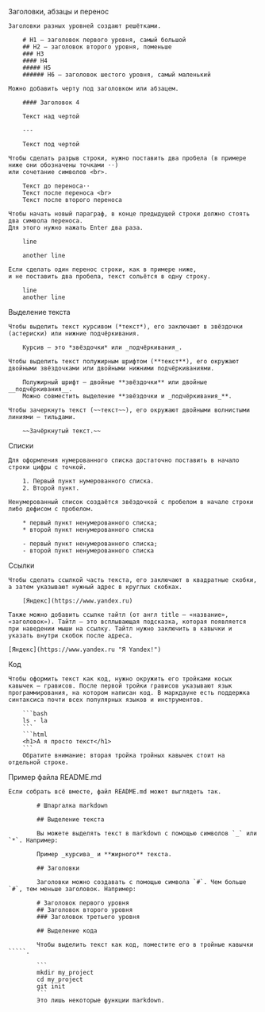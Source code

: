 Заголовки, абзацы и перенос

	Заголовки разных уровней создают решётками.

		# H1 — заголовок первого уровня, самый большой
		## H2 — заголовок второго уровня, поменьше
		### H3
		#### H4
		##### H5
		###### H6 — заголовок шестого уровня, самый маленький

	Можно добавить черту под заголовком или абзацем.

		#### Заголовок 4

		Текст над чертой

		---

		Текст под чертой

	Чтобы сделать разрыв строки, нужно поставить два пробела (в примере ниже они обозначены точками ⋅⋅)
	или сочетание символов <br>.

		Текст до переноса⋅⋅  
		Текст после переноса <br>
		Текст после второго переноса

	Чтобы начать новый параграф, в конце предыдущей строки должно стоять два символа переноса.
	Для этого нужно нажать Enter два раза.

		line

		another line

	Если сделать один перенос строки, как в примере ниже,
	и не поставить два пробела, текст сольётся в одну строку.

		line 
		another line

Выделение текста

	Чтобы выделить текст курсивом (*текст*), его заключают в звёздочки (астериски) или нижние подчёркивания.

		Курсив — это *звёздочки* или _подчёркивания_.

	Чтобы выделить текст полужирным шрифтом (**текст**), его окружают двойными звёздочками или двойными нижними подчёркиваниями.

		Полужирный шрифт — двойные **звёздочки** или двойные __подчёркивания__.
		Можно совместить выделение **звёздочки и _подчёркивания_**.

	Чтобы зачеркнуть текст (~~текст~~), его окружают двойными волнистыми линиями — тильдами.

		~~Зачёркнутый текст.~~

Списки

	Для оформления нумерованного списка достаточно поставить в начало строки цифры с точкой.

		1. Первый пункт нумерованного списка.
		2. Второй пункт.

	Ненумерованный список создаётся звёздочкой с пробелом в начале строки либо дефисом с пробелом.

		* первый пункт ненумерованного списка;
		* второй пункт ненумерованного списка

		- первый пункт ненумерованного списка;
		- второй пункт ненумерованного списка

Ссылки

	Чтобы сделать ссылкой часть текста, его заключают в квадратные скобки, а затем указывают нужный адрес в круглых скобках.

		[Яндекс](https://www.yandex.ru)

	Также можно добавить ссылке тайтл (от англ title — «название», «заголовок»). Тайтл — это всплывающая подсказка, которая появляется при наведении мыши на ссылку. Тайтл нужно заключить в кавычки и указать внутри скобок после адреса.

	[Яндекс](https://www.yandex.ru "Я Yandex!")

Код

	Чтобы оформить текст как код, нужно окружить его тройками косых кавычек — грависов. После первой тройки грависов указывают язык программирования, на котором написан код. В маркдауне есть поддержка синтаксиса почти всех популярных языков и инструментов.

		```bash
		ls - la
		```
		```html
		<h1>А я просто текст</h1>
		```
		Обратите внимание: вторая тройка тройных кавычек стоит на отдельной строке.

Пример файла README.md

	Если собрать всё вместе, файл README.md может выглядеть так.

			# Шпаргалка markdown

			## Выделение текста

			Вы можете выделять текст в markdown с помощью символов `_` или `*`. Например:

			Пример _курсива_ и **жирного** текста.

			## Заголовки

			Заголовки можно создавать с помощью символа `#`. Чем больше `#`, тем меньше заголовок. Например:

			# Заголовок первого уровня
			## Заголовок второго уровня
			### Заголовок третьего уровня

			## Выделение кода

			Чтобы выделить текст как код, поместите его в тройные кавычки `````. 

			```
			mkdir my_project
			cd my_project
			git init
			```
			Это лишь некоторые функции markdown.

